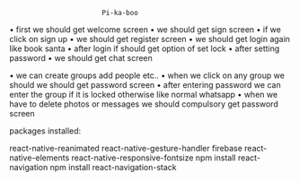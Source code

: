 
                           Pi-ka-boo

•	first we should get welcome screen
•	we should get sign screen
•	if we click on sign up 
•	we should get register screen
•   we should get login again like book santa
•	after login if should get option of set lock
•	after setting password
•	we should get chat screen


•	we can create groups add people etc..
•	when we click on any group we should we should get password screen 
•	after entering password we can enter the group if it is locked otherwise like normal whatsapp
•	 when we have to delete photos or messages we should compulsory get password screen 




packages installed:

react-native-reanimated
react-native-gesture-handler
firebase
react-native-elements
react-native-responsive-fontsize
npm install react-navigation 
npm install react-navigation-stack
